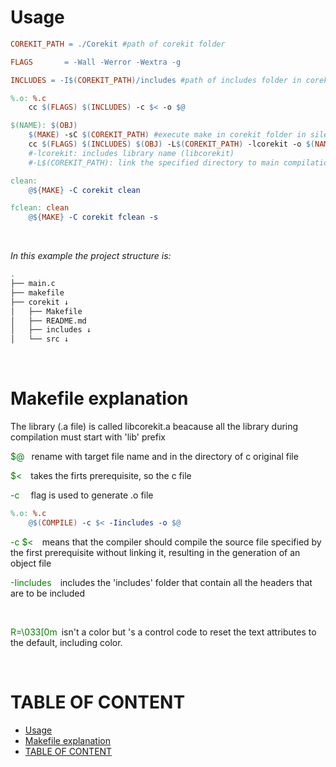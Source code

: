 # Usage

``` makefile
COREKIT_PATH = ./Corekit #path of corekit folder

FLAGS		= -Wall -Werror -Wextra -g

INCLUDES = -I$(COREKIT_PATH)/includes #path of includes folder in corekit

%.o: %.c
	cc $(FLAGS) $(INCLUDES) -c $< -o $@

$(NAME): $(OBJ)
	$(MAKE) -sC $(COREKIT_PATH) #execute make in corekit folder in silent mode
	cc $(FLAGS) $(INCLUDES) $(OBJ) -L$(COREKIT_PATH) -lcorekit -o $(NAME)
	#-lcorekit: includes library name (libcorekit)
	#-L$(COREKIT_PATH): link the specified directory to main compilation

clean:
	@${MAKE} -C corekit clean

fclean: clean
	@${MAKE} -C corekit fclean -s
```
<br>

_In this example the project structure is:_

``` bash
.
├── main.c
├── makefile
├── corekit ↓
│   ├── Makefile
│   ├── README.md
│   ├── includes ↓
│   └── src ↓

```

<br>

# Makefile explanation

The library (.a file) is called libcorekit.a beacause all the library during compilation must start with 'lib' prefix

<!--<br>

<span style='color:green'>\t</span> &emsp; is just a tab for indentatin level

<br>-->

<span style='color:green'>$@</span>&ensp; rename with target file name and in the directory of c  original file

<span style='color:green'>$<</span>&emsp;takes the firts prerequisite, so the c file


<span style='color:green'>-c</span> &emsp;flag is used to generate .o file

```makefile
%.o: %.c
	@$(COMPILE) -c $< -Iincludes -o $@
```

<span style='color:green'>-c $<</span>&emsp;means that the compiler should compile the source file specified by the first prerequisite without linking it, resulting in the generation of an object file

<span style='color:green'>-Iincludes</span>&emsp;includes the 'includes' folder that contain all the headers that are to be included

<br>

<span style='color:green'>R=\033[0m</span>&ensp;isn't a color but 's a control code to reset the text attributes to the default, including color.

<br>

# TABLE OF CONTENT

- [Usage](#usage)
- [Makefile explanation](#makefile-explanation)
- [TABLE OF CONTENT](#table-of-content)

